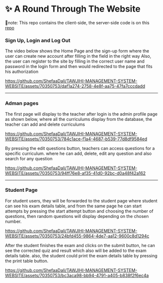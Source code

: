 #	✨ A Round Through The Website 
🔺note: This repo contains the client-side, the server-side code is on this [repo](https://github.com/ShefaaDali/TAWJIHI-MANAGEMENT-SYSTEM-WEBSITE-server-side)


### Sign Up, Login and Log Out

The video below shows the Home Page and the sign-up form where the user can create new account after filling in the field in the right way 
Also, the user can register to the site by filling in the correct user name and password in the login form and then would redirected to the page that fits his authorization

https://github.com/ShefaaDali/TAWJIHI-MANAGEMENT-SYSTEM-WEBSITE/assets/70350753/daf1a274-2758-4e8f-aa75-47fa7cccdadd

-----
### Adman pages
The first page will display to the teacher after login is the admin profile page as shown below, where all the curriculums display from the database, the teacher can add and delete curriculums 

https://github.com/ShefaaDali/TAWJIHI-MANAGEMENT-SYSTEM-WEBSITE/assets/70350753/784c1ace-f1a4-4687-b539-77d8df9584ed

By pressing the edit questions button, teachers can access questions for a specific curriculum.
where he can add, delete, edit any question and also search for any question 

https://github.com/ShefaaDali/TAWJIHI-MANAGEMENT-SYSTEM-WEBSITE/assets/70350753/94ff76e8-af35-41d0-92bc-d0a48f42a162

-----
### Student Page
For student users, they will be forwarded to the student page where student can see his exam details table, and from the same page he can start attempts by pressing the start attempt button and choosing the number of questions, then random questions will display depending on the chosen number. 

https://github.com/ShefaaDali/TAWJIHI-MANAGEMENT-SYSTEM-WEBSITE/assets/70350753/24bfd455-9864-4de7-aa12-9600c8d1294c

After the student finishes the exam and clicks on the submit button, he can see the corrected quiz and result which also will be added to the exam details table.
also, the student could print the exam details table by pressing the print table button.

https://github.com/ShefaaDali/TAWJIHI-MANAGEMENT-SYSTEM-WEBSITE/assets/70350753/bc3aca98-bb94-4791-a405-b838f2f6ec4a






